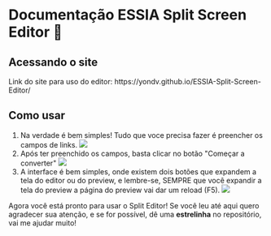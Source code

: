 <h1>Documentação ESSIA Split Screen Editor 📃</h1>
<h2>Acessando o site</h2>
<p>Link do site para uso do editor: https://yondv.github.io/ESSIA-Split-Screen-Editor/</p>
</ol>
<h2>Como usar</h2>
<ol>
  <li>Na verdade é bem simples! Tudo que voce precisa fazer é preencher os campos de links.
  <img src="https://user-images.githubusercontent.com/110829704/205894814-a006f65f-8689-4d2f-966d-44a30450e1b2.png">
  </li>
  <li>Após ter preenchido os campos, basta clicar no botão "Começar a converter"
  <img src="https://user-images.githubusercontent.com/110829704/205895117-5b9fa70d-810a-4ca6-927e-cf1e7e66d50b.png">
  </li>
  <li>A interface é bem simples, onde existem dois botões que expandem a tela do editor ou do preview, e lembre-se, SEMPRE que você expandir a tela do preview a página do preview vai dar um reload (F5).
  <img src="https://user-images.githubusercontent.com/110829704/205895585-91ca7034-7bb4-4c6a-bb14-f36c94690362.png">
  </li>
</ol>
<p>Agora você está pronto para usar o Split Editor! Se você leu até aqui quero agradecer sua atenção, e se for possível, dê uma <b>estrelinha</b> no repositório, vai me ajudar muito!</p>
